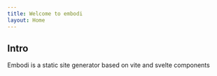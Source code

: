```yaml
---
title: Welcome to embodi
layout: Home
---
```


## Intro

Embodi is a static site generator based on vite and svelte components
